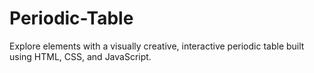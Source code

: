 # Periodic-Table
Explore elements with a visually creative, interactive periodic table built using HTML, CSS, and JavaScript.
